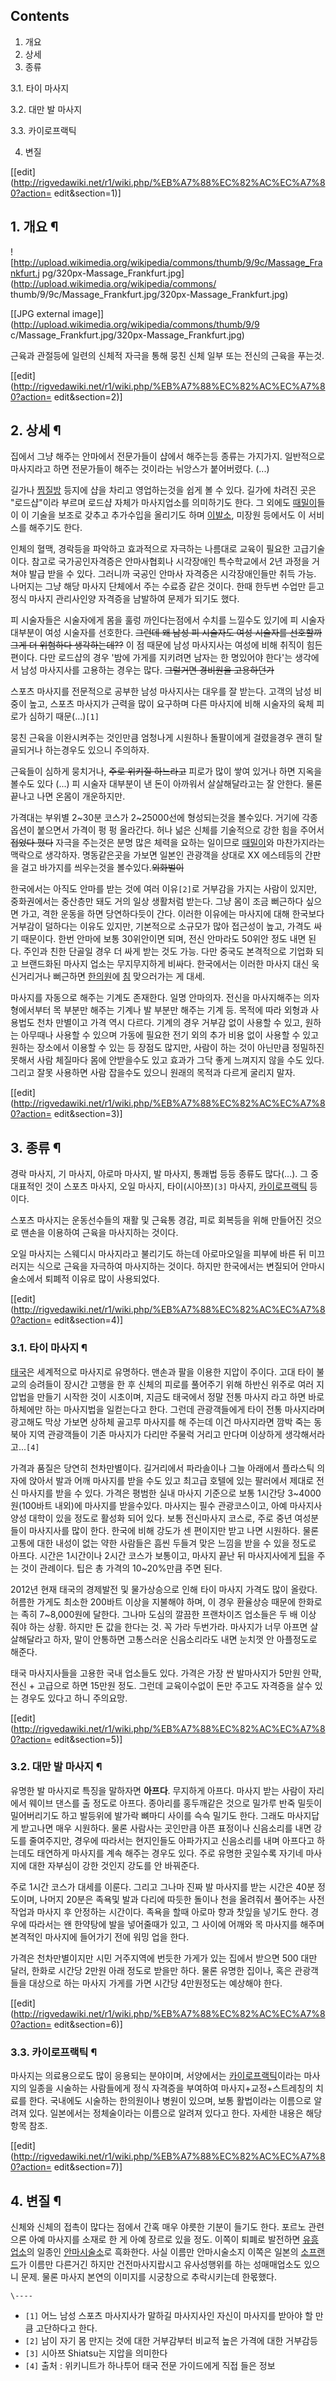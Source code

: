 ## Contents

    

1. 개요 
2. 상세 
3. 종류 
    

3.1. 타이 마사지

3.2. 대만 발 마사지

3.3. 카이로프랙틱

4. 변질 

[[edit](http://rigvedawiki.net/r1/wiki.php/%EB%A7%88%EC%82%AC%EC%A7%80?action=
edit&section=1)]

## 1. 개요 ¶

![http://upload.wikimedia.org/wikipedia/commons/thumb/9/9c/Massage_Frankfurt.j
pg/320px-Massage_Frankfurt.jpg](http://upload.wikimedia.org/wikipedia/commons/
thumb/9/9c/Massage_Frankfurt.jpg/320px-Massage_Frankfurt.jpg)

[[JPG external image]](http://upload.wikimedia.org/wikipedia/commons/thumb/9/9
c/Massage_Frankfurt.jpg/320px-Massage_Frankfurt.jpg)

  
근육과 관절등에 일련의 신체적 자극을 통해 뭉친 신체 일부 또는 전신의 근육을 푸는것.

  

[[edit](http://rigvedawiki.net/r1/wiki.php/%EB%A7%88%EC%82%AC%EC%A7%80?action=
edit&section=2)]

## 2. 상세 ¶

집에서 그냥 해주는 안마에서 전문가들이 샵에서 해주는등 종류는 가지가지. 일반적으로 마사지라고 하면 전문가들이 해주는 것이라는 뉘앙스가
붙어버렸다. (...)

  

길가나 [찜질방](%EC%B0%9C%EC%A7%88%EB%B0%A9.md) 등지에 샵을 차리고 영업하는것을 쉽게 볼 수 있다. 길가에
차려진 곳은 "로드샵"이라 부르며 로드샵 자체가 마사지업소를 의미하기도 한다. 그 외에도
[때밀이](%EB%95%8C%EB%B0%80%EC%9D%B4.md)들이 이 기술을 보조로 갖추고 추가수입을 올리기도 하며
[이발소](%EC%9D%B4%EB%B0%9C%EC%86%8C.md), 미장원 등에서도 이 서비스를 해주기도 한다.

  

인체의 혈맥, 경락등을 파악하고 효과적으로 자극하는 나름대로 교육이 필요한 고급기술이다. 참고로 국가공인자격증은 안마사협회나 시각장애인
특수학교에서 2년 과정을 거쳐야 발급 받을 수 있다. 그러니까 국공인 안마사 자격증은 시각장애인들만 취득 가능. 나머지는 그냥 해당 마사지
단체에서 주는 수료증 같은 것이다. 한때 한두번 수업만 듣고 정식 마사지 관리사인양 자격증을 남발하여 문제가 되기도 했다.

  

피 시술자들은 시술자에게 몸을 훌렁 까인다는점에서 수치를 느낄수도 있기에 피 시술자 대부분이 여성 시술자를 선호한다. <del>그런데 왜
남성 피 시술자도 여성 시술자를 선호할까</del><del>그게 더 위험하다 생각하는데??</del> 이 점 때문에 남성 마사지사는 여성에
비해 취직이 힘든 편이다. 다만 로드샵의 경우 '밤에 가게를 지키려면 남자는 한 명있어야 한다'는 생각에서 남성 마사지사를 고용하는 경우는
많다. <del>그럴거면 경비원을 고용하던가</del>

  

스포츠 마사지를 전문적으로 공부한 남성 마사지사는 대우를 잘 받는다. 고객의 남성 비중이 높고, 스포츠 마사지가 근력을 많이 요구하며 다른
마사지에 비해 시술자의 육체 피로가 심하기 때문(...)`[1]`

  

뭉친 근육을 이완시켜주는 것인만큼 엄청나게 시원하나 돌팔이에게 걸렸을경우 괜히 탈골되거나 하는경우도 있으니 주의하자.

  

근육들이 심하게 뭉치거나, <del>주로 위키질 하느라고</del> 피로가 많이 쌓여 있거나 하면 지옥을 볼수도 있다 (...) 피 시술자
대부분이 낸 돈이 아까워서 살살해달라고는 잘 안한다. 물론 끝나고 나면 온몸이 개운하지만.

  

가격대는 부위별 2~30분 코스가 2~25000선에 형성되는것을 볼수있다. 거기에 각종 옵션이 붙으면서 가격이 펑 펑 올라간다. 허나 넒은
신체를 기술적으로 강한 힘을 주어서 <del>접었다 폈다</del> 자극을 주는것은 분명 많은 체력을 요하는 일이므로
[때밀이](%EB%95%8C%EB%B0%80%EC%9D%B4.md)와 마찬가지라는 맥락으로 생각하자. 명동같은곳을 가보면 일본인
관광객을 상대로 XX 에스테등의 간판을 걸고 바가지를 씌우는것을 볼수있다.<del>외화벌이</del>

  

한국에서는 아직도 안마를 받는 것에 여러 이유`[2]`로 거부감을 가지는 사람이 있지만, 중화권에서는 중산층만 돼도 거의 일상 생활처럼
받는다. 그냥 몸이 조금 뻐근하다 싶으면 가고, 격한 운동을 하면 당연하다듯이 간다. 이러한 이유에는 마사지에 대해 한국보다 거부감이
덜하다는 이유도 있지만, 기본적으로 소규모가 많아 접근성이 높고, 가격도 싸기 때문이다. 한번 안마에 보통 30위안이면 되며, 전신 안마라도
50위안 정도 내면 된다. 주인과 친한 단골일 경우 더 싸게 받는 것도 가능. 다만 중국도 본격적으로 기업화 되고 브랜드화된 마사지 업소는
무지무지하게 비싸다. 한국에서는 이러한 마사지 대신 욱신거리거나 뻐근하면
[한의원](%ED%95%9C%EC%9D%98%EC%9B%90.md)에 [침](%EC%B9%A8%EC%88%A0.md) 맞으러가는
게 대세.

  

마사지를 자동으로 해주는 기계도 존재한다. 일명 안마의자. 전신을 마사지해주는 의자형에서부터 목 부분만 해주는 기계나 발 부분만 해주는 기계
등. 목적에 따라 외형과 사용법도 천차 만별이고 가격 역시 다르다. 기계의 경우 거부감 없이 사용할 수 있고, 원하는 아무때나 사용할 수
있으며 가동에 필요한 전기 외의 추가 비용 없이 사용할 수 있고 원하는 장소에서 이용할 수 있는 등 장점도 많지만, 사람이 하는 것이
아닌만큼 정밀하진 못해서 사람 체질마다 몸에 안받을수도 있고 효과가 그닥 좋게 느껴지지 않을 수도 있다. 그리고 잘못 사용하면 사람 잡을수도
있으니 원래의 목적과 다르게 굴리지 말자.

  

[[edit](http://rigvedawiki.net/r1/wiki.php/%EB%A7%88%EC%82%AC%EC%A7%80?action=
edit&section=3)]

## 3. 종류 ¶

경락 마사지, 기 마사지, 아로마 마사지, 발 마사지, 통쾌법 등등 종류도 많다(...). 그 중 대표적인 것이 스포츠 마사지, 오일
마사지, 타이(시아쯔)`[3]` 마사지,
[카이로프랙틱](%EC%B9%B4%EC%9D%B4%EB%A1%9C%ED%94%84%EB%9E%99%ED%8B%B1.md) 등이다.

  

스포츠 마사지는 운동선수들의 재활 및 근육통 경감, 피로 회복등을 위해 만들어진 것으로 맨손을 이용하여 근육을 마사지하는 것이다.

  

오일 마사지는 스웨디시 마사지라고 불리기도 하는데 아로마오일을 피부에 바른 뒤 미끄러지는 식으로 근육을 자극하여 마사지하는 것이다. 하지만
한국에서는 변질되어 안마시술소에서 퇴폐적 이유로 많이 사용되었다.

  

[[edit](http://rigvedawiki.net/r1/wiki.php/%EB%A7%88%EC%82%AC%EC%A7%80?action=
edit&section=4)]

### 3.1. 타이 마사지 ¶

[태국](%ED%83%9C%EA%B5%AD.md)은 세계적으로 마사지로 유명하다. 맨손과 팔을 이용한 지압이 주이다. 고대 타이 불교의
승려들이 장시간 고행을 한 후 신체의 피로를 풀어주기 위해 하반신 위주로 여러 지압법을 만들기 시작한 것이 시초이며, 지금도 태국에서 정말
전통 마사지 라고 하면 바로 하체에만 하는 마사지법을 일컫는다고 한다. 그런데 관광객들에게 타이 전통 마사지라며 광고해도 막상 가보면 상하체
골고루 마사지를 해 주는데 이건 마사지라면 깜박 죽는 동북아 지역 관광객들이 기존 마사지가 다리만 주물럭 거리고 만다며 이상하게
생각해서라고...`[4]`

  

가격과 품질은 당연히 천차만별이다. 길거리에서 파라솔이나 그늘 아래에서 플라스틱 의자에 앉아서 발과 어깨 마사지를 받을 수도 있고 최고급
호텔에 있는 팔러에서 제대로 전신 마사지를 받을 수 있다. 가격은 평범한 실내 마사지 기준으로 보통 1시간당 3~4000원(100바트
내외)에 마사지를 받을수있다. 마사지는 필수 관광코스이고, 아예 마사지사 양성 대학이 있을 정도로 활성화 되어 있다. 보통 전신마사지
코스로, 주로 중년 여성분들이 마사지사를 많이 한다. 한국에 비해 강도가 센 편이지만 받고 나면 시원하다. 물론 고통에 대한 내성이 없는
약한 사람들은 흠씬 두들겨 맞은 느낌을 받을 수 있을 정도로 아프다. 시간은 1시간이나 2시간 코스가 보통이고, 마사지 끝난 뒤 마사지사에게
[팁](%ED%8C%81.md)을 주는 것이 관례이다. 팁은 총 가격의 10~20%만큼 주면 된다.

  

2012년 현재 태국의 경제발전 및 물가상승으로 인해 타이 마사지 가격도 많이 올랐다. 허름한 가게도 최소한 200바트 이상을 지불해야
하며, 이 경우 환율상승 때문에 한화로는 족히 7~8,000원에 달한다. 그나마 도심의 깔끔한 프랜차이즈 업소들은 두 배 이상 줘야 하는
상황. 하지만 돈 값을 한다는 것. 꼭 가라 두번가라. 마사지가 너무 아프면 살살해달라고 하자, 말이 안통하면 고통스러운 신음소리라도 내면
눈치껏 안 아플정도로 해준다.

  

태국 마사지사들을 고용한 국내 업소들도 있다. 가격은 가장 싼 발마사지가 5만원 안팍, 전신 + 고급으로 하면 15만원 정도. 그런데
교육이수없이 돈만 주고도 자격증을 살수 있는 경우도 있다고 하니 주의요망.

  

[[edit](http://rigvedawiki.net/r1/wiki.php/%EB%A7%88%EC%82%AC%EC%A7%80?action=
edit&section=5)]

### 3.2. 대만 발 마사지 ¶

유명한 발 마사지로 특징을 말하자면 **아프다**. 무지하게 아프다. 마사지 받는 사람이 자리에서 웨이브 댄스를 출 정도로 아프다. 종아리를
홍두깨같은 것으로 밀가루 반죽 밀듯이 밀어버리기도 하고 발등위에 발가락 뼈마디 사이를 슥슥 밀기도 한다. 그래도 마사지답게 받고나면 매우
시원하다. 물론 사람사는 곳인만큼 아픈 표정이나 신음소리를 내면 강도를 줄여주지만, 경우에 따라서는 현지인들도 아파가지고 신음소리를 내며
아프다고 하는데도 태연하게 마사지를 계속 해주는 경우도 있다. 주로 유명한 곳일수록 자기네 마사지에 대한 자부심이 강한 것인지 강도를 안
바꿔준다.

  

주로 1시간 코스가 대세를 이룬다. 그리고 그나마 진짜 발 마사지를 받는 시간은 40분 정도이며, 나머지 20분은 족욕및 발과 다리에 따듯한
돌이나 천을 올려줘서 풀어주는 사전 작업과 마사지 후 안정하는 시간이다. 족욕을 할때 아로마 향과 찻잎을 넣기도 한다. 경우에 따라서는 왠
한약탕에 발을 넣어줄때가 있고, 그 사이에 어깨와 목 마사지를 해주며 본격적인 마사지에 들어가기 전에 워밍 업을 한다.

  

가격은 천차만별이지만 시민 거주지역에 번듯한 가게가 있는 집에서 받으면 500 대만 달러, 한화로 시간당 2만원 아래 정도로 받을만 하다.
물론 유명한 집이나, 혹은 관광객들을 대상으로 하는 마사지 가게를 가면 시간당 4만원정도는 예상해야 한다.

  

[[edit](http://rigvedawiki.net/r1/wiki.php/%EB%A7%88%EC%82%AC%EC%A7%80?action=
edit&section=6)]

### 3.3. 카이로프랙틱 ¶

마사지는 의료용으로도 많이 응용되는 분야이며, 서양에서는
[카이로프랙틱](%EC%B9%B4%EC%9D%B4%EB%A1%9C%ED%94%84%EB%9E%99%ED%8B%B1.md)이라는 마사지의
일종을 시술하는 사람들에게 정식 자격증을 부여하여 마사지+교정+스트레칭의 치료를 한다. 국내에도 시술하는 한의원이나 병원이 있으며, 보통
활법이라는 이름으로 알려져 있다. 일본에서는 정체술이라는 이름으로 알려져 있다고 한다. 자세한 내용은 해당항목 참조.

  

[[edit](http://rigvedawiki.net/r1/wiki.php/%EB%A7%88%EC%82%AC%EC%A7%80?action=
edit&section=7)]

## 4. 변질 ¶

신체와 신체의 접촉이 많다는 점에서 간혹 매우 야릇한 기분이 들기도 한다. 포르노 관련으론 아예 마사지를 소재로 한 게 아예 장르로 있을
정도. 이쪽이 퇴폐로 발전하면 [유흥업소](%EC%9C%A0%ED%9D%A5%EC%97%85%EC%86%8C.md)의 일종인
[안마시술소](%EC%95%88%EB%A7%88%EC%8B%9C%EC%88%A0%EC%86%8C.md)로 흑화한다. 사실 이름만
안마시술소지 이쪽은 일본의 [소프랜드](%EC%86%8C%ED%94%84%EB%9E%9C%EB%93%9C.md)가 이름만 다른거긴
하지만 건전마사지랍시고 유사성행위를 하는 성매매업소도 있으니 문제. 물론 마사지 본연의 이미지를 시궁창으로 추락시키는데 한몫했다.

`\----`

  * `[1]` 어느 남성 스포츠 마사지사가 말하길 마사지사인 자신이 마사지를 받아야 할 만큼 고단하다고 한다.
  * `[2]` 남이 자기 몸 만지는 것에 대한 거부감부터 비교적 높은 가격에 대한 거부감등
  * `[3]` 시아쯔 Shiatsu는 지압을 의미한다
  * `[4]` 출처 : 위키니트가 하나투어 태국 전문 가이드에게 직접 들은 정보

